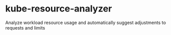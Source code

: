 # kube-resource-analyzer

Analyze workload resource usage and automatically suggest adjustments to requests and limits
